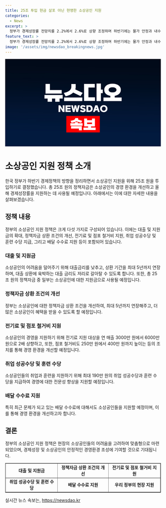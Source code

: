 ```yaml
---
title: 25조 투입 현금 살포 아닌 현명한 소상공인 지원
categories:
  - News
excerpt: >
  정부가 경제성장률 전망치를 2.2%에서 2.6%로 상향 조정하며 하반기에는 물가 안정과 내수 진작에 주력할 계획입니다. 특히 소상공인에게 25조 원을 투입하여 정책자금 상환 기간을 연장하고 대출 금리를 낮추며 다양한 지원책을 시행할 예정입니다. 윤석열 대통령은 맞춤형 지원에 대해 강조하며, 전 국민 25만 원 지원 주장에 대해 비판적인 입장을 밝혔습니다. 민주당과의 입장차에 대한 격렬한 논쟁이 예상됩니다. (150자)
feature_text: >
  정부가 경제성장률 전망치를 2.2%에서 2.6%로 상향 조정하며 하반기에는 물가 안정과 내수 진작에 주력할 계획입니다. 특히 소상공인에게 25조 원을 투입하여 정책자금 상환 기간을 연장하고 대출 금리를 낮추며 다양한 지원책을 시행할 예정입니다. 윤석열 대통령은 맞춤형 지원에 대해 강조하며, 전 국민 25만 원 지원 주장에 대해 비판적인 입장을 밝혔습니다. 민주당과의 입장차에 대한 격렬한 논쟁이 예상됩니다. (150자)
image: '/assets/img/newsdao_breakingnews.jpg'
---
```


<p><img src="/assets/img/newsdao_breakingnews.jpg" alt="firstkoreanews 속보" /></p>

<h1>소상공인 지원 정책 소개</h1>

<p data-ke-size="size16">한국 정부가 하반기 경제정책의 방향을 정리하면서 소상공인 지원을 위해 25조 원을 투입하기로 결정했습니다. 총 25조 원의 정책자금은 소상공인의 경영 환경을 개선하고 올해 경제성장률을 지원하는 데 사용될 예정입니다. 아래에서는 이에 대한 자세한 내용을 살펴보겠습니다.</p>

<h2><b>정책 내용</b></h2>

<p data-ke-size="size16">정부의 소상공인 지원 정책은 크게 다섯 가지로 구성되어 있습니다. 이에는 대출 및 지원금의 확대, 정책자금 상환 조건의 개선, 전기료 및 점포 철거비 지원, 취업 성공수당 및 훈련 수당 지급, 그리고 배달 수수료 지원 등이 포함되어 있습니다.</p>

<h3><b>대출 및 지원금</b></h3>

<p data-ke-size="size16">소상공인의 어려움을 덜어주기 위해 대출금리를 낮추고, 상환 기간을 최대 5년까지 연장하며, 대출 상환에 육박하는 대출 금리도 저리로 갈아탈 수 있도록 합니다. 또한, 총 25조 원의 정책자금 중 일부는 소상공인에 대한 지원금으로 사용될 예정입니다.</p>

<h3><b>정책자금 상환 조건의 개선</b></h3>

<p data-ke-size="size16">정부는 소상공인에 대한 정책자금 상환 조건을 개선하여, 최대 5년까지 연장해주고, 더 많은 소상공인이 혜택을 받을 수 있도록 할 예정입니다.</p>

<h3><b>전기료 및 점포 철거비 지원</b></h3>

<p data-ke-size="size16">소상공인의 경영을 지원하기 위해 전기료 지원 대상을 연 매출 3000만 원에서 6000만 원으로 2배 상향하고, 또한, 점포 철거비도 250만 원에서 400만 원까지 높이는 등의 조치를 통해 경영 환경을 개선할 예정입니다.</p>

<h3><b>취업 성공수당 및 훈련 수당</b></h3>

<p data-ke-size="size16">소상공인들의 취업과 훈련을 지원하기 위해 최대 190만 원의 취업 성공수당과 훈련 수당을 지급하여 경영에 대한 전문성 향상을 지원할 예정입니다.</p>

<h3><b>배달 수수료 지원</b></h3>

<p data-ke-size="size16">특히 최근 문제가 되고 있는 배달 수수료에 대해서도 소상공인들을 지원할 예정이며, 이를 통해 경영 환경을 개선하고자 합니다.</p>

<h2><b>결론</b></h2>

<p data-ke-size="size16">정부의 소상공인 지원 정책은 현장의 소상공인들의 어려움을 고려하여 맞춤형으로 마련되었으며, 경제성장 및 소상공인의 안정적인 경영환경 조성에 기여할 것으로 기대됩니다.</p>

<table border="1" cellspacing="0" cellpadding="7">
   <tbody>
      <tr>
         <td style="text-align: center; height: 17px;"><b>대출 및 지원금</b></td>
         <td style="text-align: center; height: 17px;"><b>정책자금 상환 조건의 개선</b></td>
         <td style="text-align: center; height: 17px;"><b>전기료 및 점포 철거비 지원</b></td>
      </tr>
      <tr>
         <td style="text-align: center; height: 17px;"><b>취업 성공수당 및 훈련 수당</b></td>
         <td style="text-align: center; height: 17px;"><b>배달 수수료 지원</b></td>
         <td style="text-align: center; height: 17px;"><b>우리 정부의 현장 지원</b></td>
      </tr>
   </tbody>
</table>
실시간 뉴스 속보는, <a href="https://newsdao.kr" rel="dofollow">https://newsdao.kr</a>


